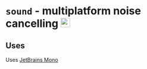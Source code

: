 # `sound` - multiplatform noise cancelling <img src="https://skillicons.dev/icons?i=rust" alt="rust" width="25"/>

## Uses

Uses [JetBrains Mono](https://github.com/JetBrains/JetBrainsMono)
